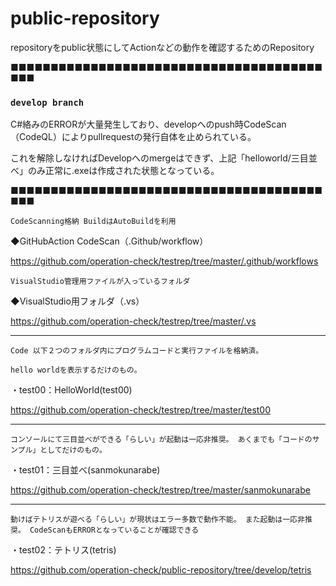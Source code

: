 # public-repository
repositoryをpublic状態にしてActionなどの動作を確認するためのRepository

■■■■■■■■■■■■■■■■■■■■■■■■■■■■■■■■■■■■■■■■■■
### `develop branch`
C#絡みのERRORが大量発生しており、developへのpush時CodeScan（CodeQL）によりpullrequestの発行自体を止められている。

これを解除しなければDevelopへのmergeはできず、上記「helloworld/三目並べ」のみ正常に.exeは作成された状態となっている。

■■■■■■■■■■■■■■■■■■■■■■■■■■■■■■■■■■■■■■■■■■

`CodeScanning格納 BuildはAutoBuildを利用`

◆GitHubAction CodeScan（.Github/workflow）

https://github.com/operation-check/testrep/tree/master/.github/workflows

`VisualStudio管理用ファイルが入っているフォルダ`

◆VisualStudio用フォルダ（.vs）

https://github.com/operation-check/testrep/tree/master/.vs

------------------------------------------

`Code 以下２つのフォルダ内にプログラムコードと実行ファイルを格納済。`

`hello worldを表示するだけのもの。`

・test00：HelloWorld(test00)

https://github.com/operation-check/testrep/tree/master/test00

------------------------------------------

`コンソールにて三目並べができる「らしい」が起動は一応非推奨。
あくまでも「コードのサンプル」としてだけのもの。`

・test01：三目並べ(sanmokunarabe)

https://github.com/operation-check/testrep/tree/master/sanmokunarabe

------------------------------------------

`動けばテトリスが遊べる「らしい」が現状はエラー多数で動作不能。
また起動は一応非推奨。
CodeScanもERRORとなっていることが確認できる`

・test02：テトリス(tetris)

https://github.com/operation-check/public-repository/tree/develop/tetris
